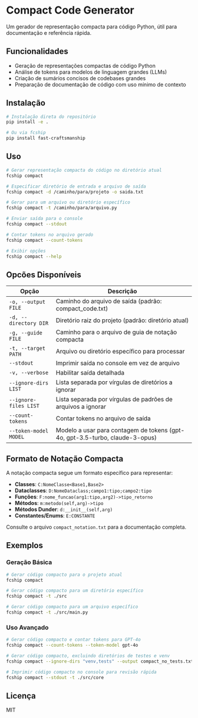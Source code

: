 # Compact Code Generator

Um gerador de representação compacta para código Python, útil para documentação e referência rápida.

## Funcionalidades

- Geração de representações compactas de código Python
- Análise de tokens para modelos de linguagem grandes (LLMs)
- Criação de sumários concisos de codebases grandes
- Preparação de documentação de código com uso mínimo de contexto

## Instalação

```bash
# Instalação direta do repositório
pip install -e .

# Ou via fcship
pip install fast-craftsmanship
```

## Uso

```bash
# Gerar representação compacta do código no diretório atual
fcship compact

# Especificar diretório de entrada e arquivo de saída
fcship compact -d /caminho/para/projeto -o saida.txt

# Gerar para um arquivo ou diretório específico
fcship compact -t /caminho/para/arquivo.py

# Enviar saída para o console
fcship compact --stdout

# Contar tokens no arquivo gerado
fcship compact --count-tokens

# Exibir opções
fcship compact --help
```

## Opcões Disponíveis

| Opção | Descrição |
| ----- | --------- |
| `-o, --output FILE` | Caminho do arquivo de saída (padrão: compact_code.txt) |
| `-d, --directory DIR` | Diretório raiz do projeto (padrão: diretório atual) |
| `-g, --guide FILE` | Caminho para o arquivo de guia de notação compacta |
| `-t, --target PATH` | Arquivo ou diretório específico para processar |
| `--stdout` | Imprimir saída no console em vez de arquivo |
| `-v, --verbose` | Habilitar saída detalhada |
| `--ignore-dirs LIST` | Lista separada por vírgulas de diretórios a ignorar |
| `--ignore-files LIST` | Lista separada por vírgulas de padrões de arquivos a ignorar |
| `--count-tokens` | Contar tokens no arquivo de saída |
| `--token-model MODEL` | Modelo a usar para contagem de tokens (gpt-4o, gpt-3.5-turbo, claude-3-opus) |

## Formato de Notação Compacta

A notação compacta segue um formato específico para representar:

- **Classes**: `C:NomeClasse<Base1,Base2>`
- **Dataclasses**: `D:NomeDataclass;campo1:tipo;campo2:tipo`
- **Funções**: `F:nome_funcao(arg1:tipo,arg2)->tipo_retorno`
- **Métodos**: `m:metodo(self,arg)->tipo`
- **Métodos Dunder**: `d:__init__(self,arg)`
- **Constantes/Enums**: `E:CONSTANTE`

Consulte o arquivo `compact_notation.txt` para a documentação completa.

## Exemplos

### Geração Básica

```bash
# Gerar código compacto para o projeto atual
fcship compact

# Gerar código compacto para um diretório específico
fcship compact -t ./src

# Gerar código compacto para um arquivo específico
fcship compact -t ./src/main.py
```

### Uso Avançado

```bash
# Gerar código compacto e contar tokens para GPT-4o
fcship compact --count-tokens --token-model gpt-4o

# Gerar código compacto, excluindo diretórios de testes e venv
fcship compact --ignore-dirs "venv,tests" --output compact_no_tests.txt

# Imprimir código compacto no console para revisão rápida
fcship compact --stdout -t ./src/core
```

## Licença

MIT 